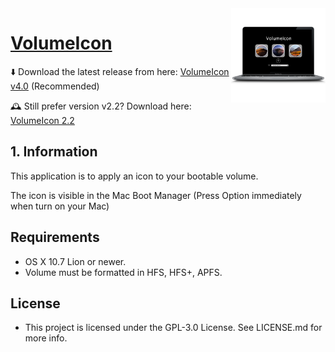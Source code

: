 <img align="right" width="30%" src="https://github.com/Minh-Ton/VolumeIcon/raw/master/XcodeProject/v3/AppIconPNG.png">

# [VolumeIcon](https://github.com/Minh-Ton/VolumeIcon)

⬇️ Download the latest release from here: [VolumeIcon v4.0](https://github.com/Minh-Ton/VolumeIcon/releases/download/v4.0.0/VolumeIcon.zip) (Recommended)

🕰 Still prefer version v2.2? Download here: [VolumeIcon 2.2](https://github.com/Minh-Ton/VolumeIcon/releases/download/v2.2.0/VolumeIcon.zip)

## 1. Information

This application is to apply an icon to your bootable volume.

The icon is visible in the Mac Boot Manager (Press Option immediately when turn on your Mac)

## Requirements

- OS X 10.7 Lion or newer. 
- Volume must be formatted in HFS, HFS+, APFS.

## License

- This project is licensed under the GPL-3.0 License. See LICENSE.md for more info. 
